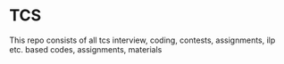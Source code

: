 # TCS
This repo consists of all tcs interview, coding, contests, assignments, ilp etc. based codes, assignments, materials
